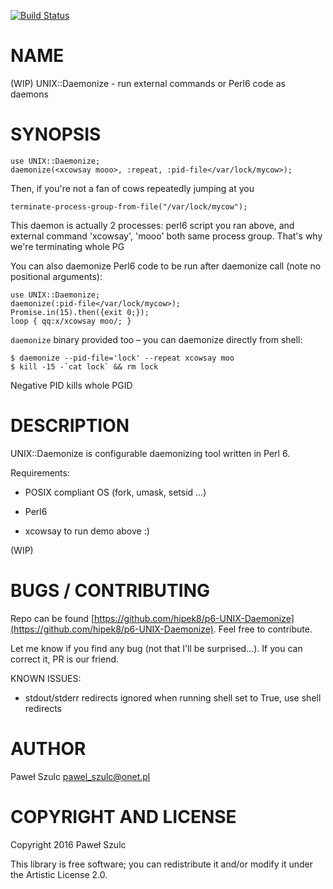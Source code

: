 [![Build Status](https://travis-ci.org/hipek8/p6-UNIX-Daemonize.svg?branch=master)](https://travis-ci.org/hipek8/p6-UNIX-Daemonize)

NAME
====

(WIP) UNIX::Daemonize - run external commands or Perl6 code as daemons

SYNOPSIS
========

    use UNIX::Daemonize;
    daemonize(<xcowsay mooo>, :repeat, :pid-file</var/lock/mycow>);

Then, if you're not a fan of cows repeatedly jumping at you 

    terminate-process-group-from-file("/var/lock/mycow");

This daemon is actually 2 processes: perl6 script you ran above, and external command 'xcowsay', 'mooo'  both same process group. That's why we're terminating whole PG

You can also daemonize Perl6 code to be run after daemonize call (note no positional arguments):

    use UNIX::Daemonize;
    daemonize(:pid-file</var/lock/mycow>);
    Promise.in(15).then({exit 0;});
    loop { qq:x/xcowsay moo/; }

`daemonize` binary provided too – you can daemonize directly from shell:

    $ daemonize --pid-file='lock' --repeat xcowsay moo
    $ kill -15 -`cat lock` && rm lock

Negative PID kills whole PGID

DESCRIPTION
===========

UNIX::Daemonize is configurable daemonizing tool written in Perl 6.

Requirements:

  * POSIX compliant OS (fork, umask, setsid …)

  * Perl6

  * xcowsay to run demo above :)

(WIP)

BUGS / CONTRIBUTING
===================

Repo can be found [https://github.com/hipek8/p6-UNIX-Daemonize](https://github.com/hipek8/p6-UNIX-Daemonize). Feel free to contribute.

Let me know if you find any bug (not that I'll be surprised…). If you can correct it, PR is our friend.

KNOWN ISSUES:

  * stdout/stderr redirects ignored when running shell set to True, use shell redirects

AUTHOR
======

Paweł Szulc <pawel_szulc@onet.pl>

COPYRIGHT AND LICENSE
=====================

Copyright 2016 Paweł Szulc

This library is free software; you can redistribute it and/or modify it under the Artistic License 2.0.
